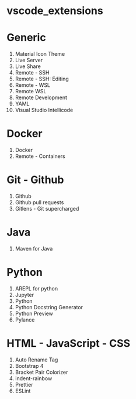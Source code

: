 # vscode_extensions

# Generic 
1. Material Icon Theme
2. Live Server 
3. Live Share 
4. Remote - SSH 
5. Remote - SSH: Editing 
6. Remote - WSL
7. Remote WSL 
8. Remote Development 
9. YAML
10. Visual Studio Intellicode


# Docker 
1. Docker
2. Remote - Containers

# Git - Github
1. Github
2. Github pull requests 
3. Gitlens - Git supercharged

# Java 
1. Maven for Java 

# Python 
1. AREPL for python
2. Jupyter 
3. Python
4. Python Docstring Generator 
5. Python Preview 
6. Pylance 

# HTML - JavaScript - CSS
1. Auto Rename Tag
2. Bootstrap 4
3. Bracket Pair Colorizer 
4. indent-rainbow 
5. Prettier 
6. ESLint
